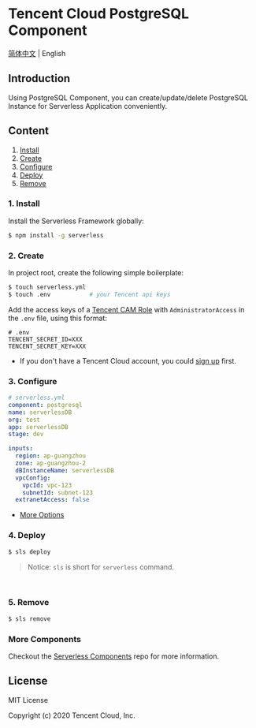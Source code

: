 # Tencent Cloud PostgreSQL Component

[简体中文](https://github.com/serverless-components/tencent-postgresql/blob/v2/README.md) | English

## Introduction

Using PostgreSQL Component, you can create/update/delete PostgreSQL Instance for Serverless Application conveniently.

## Content

1. [Install](#1-install)
2. [Create](#2-create)
3. [Configure](#3-configure)
4. [Deploy](#4-deploy)
5. [Remove](#5-Remove)

### 1. Install

Install the Serverless Framework globally:

```bash
$ npm install -g serverless
```

### 2. Create

In project root, create the following simple boilerplate:

```bash
$ touch serverless.yml
$ touch .env           # your Tencent api keys
```

Add the access keys of a [Tencent CAM Role](https://console.cloud.tencent.com/cam/capi) with `AdministratorAccess` in the `.env` file, using this format:

```
# .env
TENCENT_SECRET_ID=XXX
TENCENT_SECRET_KEY=XXX
```

- If you don't have a Tencent Cloud account, you could [sign up](https://intl.cloud.tencent.com/register) first.

### 3. Configure

```yml
# serverless.yml
component: postgresql
name: serverlessDB
org: test
app: serverlessDB
stage: dev

inputs:
  region: ap-guangzhou
  zone: ap-guangzhou-2
  dBInstanceName: serverlessDB
  vpcConfig:
    vpcId: vpc-123
    subnetId: subnet-123
  extranetAccess: false
```

- [More Options](https://github.com/serverless-components/tencent-postgresql/blob/v2/docs/configure.md)

### 4. Deploy

```bash
$ sls deploy
```

> Notice: `sls` is short for `serverless` command.

&nbsp;

### 5. Remove

```bash
$ sls remove
```

### More Components

Checkout the [Serverless Components](https://github.com/serverless/components) repo for more information.

## License

MIT License

Copyright (c) 2020 Tencent Cloud, Inc.
